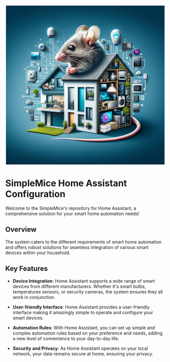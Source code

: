 <p align="center">
  <img width="500" height="500" src="https://github.com/simplemice/home-assistant/blob/main/screenshot/logo.jpg">
</p>

# SimpleMice Home Assistant Configuration

Welcome to the SimpleMice's repository for Home Assistant, a comprehensive solution for your smart home automation needs!

## Overview

The system caters to the different requirements of smart home automation and offers robust solutions for seamless integration of various smart devices within your household. 

## Key Features

- **Device Integration**: Home Assistant supports a wide range of smart devices from different manufacturers. Whether it's smart bulbs, temperatures sensors, or security cameras, the system ensures they all work in conjunction.

- **User-friendly Interface**: Home Assistant provides a user-friendly interface making it amazingly simple to operate and configure your smart devices.

- **Automation Rules**: With Home Assistant, you can set up simple and complex automation rules based on your preference and needs, adding a new level of convenience to your day-to-day life.

- **Security and Privacy**: As Home Assistant operates on your local network, your data remains secure at home, ensuring your privacy.
